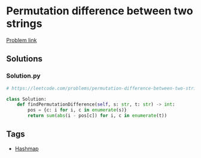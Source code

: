 # Permutation difference between two strings

[Problem link](https://leetcode.com/problems/permutation-difference-between-two-strings/)

## Solutions


### Solution.py
```py
# https://leetcode.com/problems/permutation-difference-between-two-strings/

class Solution:
    def findPermutationDifference(self, s: str, t: str) -> int:
        pos = {c: i for i, c in enumerate(s)}
        return sum(abs(i - pos[c]) for i, c in enumerate(t))
```
## Tags

* [Hashmap](/README.md#Hashmap)
